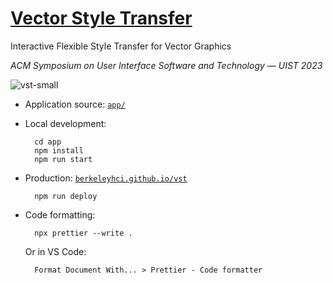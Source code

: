 # [Vector Style Transfer](https://jeremywrnr.com/vst/)

Interactive Flexible Style Transfer for Vector Graphics

_ACM Symposium on User Interface Software and Technology — UIST 2023_

![vst-small](https://github.com/BerkeleyHCI/vst/assets/4837429/be81fe16-8c24-4e30-9d0c-550829ae592b)


- Application source: [`app/`](https://github.com/berkeleyhci/vst/tree/main/app)
- Local development:

        cd app
        npm install
        npm run start

- Production: [`berkeleyhci.github.io/vst`](https://berkeleyhci.github.io/vst/)

        npm run deploy

- Code formatting:

        npx prettier --write .

  Or in VS Code:

        Format Document With... > Prettier - Code formatter
